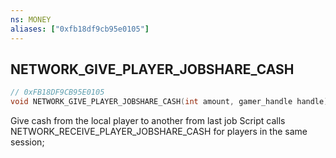 ```yaml
---
ns: MONEY
aliases: ["0xfb18df9cb95e0105"]
---
```

## NETWORK_GIVE_PLAYER_JOBSHARE_CASH

```c
// 0xFB18DF9CB95E0105
void NETWORK_GIVE_PLAYER_JOBSHARE_CASH(int amount, gamer_handle handle);
```

Give cash from the local player to another from last job Script calls NETWORK_RECEIVE_PLAYER_JOBSHARE_CASH for players in the same session;

